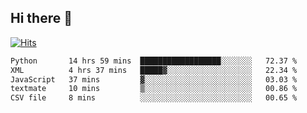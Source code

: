 ## Hi there 👋

<!--
**alihaqberdi/alihaqberdi** is a ✨ _special_ ✨ repository because its `README.md` (this file) appears on your GitHub profile.

Here are some ideas to get you started:

- 🔭 I’m currently working on ...
- 🌱 I’m currently learning ...
- 👯 I’m looking to collaborate on ...
- 🤔 I’m looking for help with ...
- 💬 Ask me about ...
- 📫 How to reach me: ...
- 😄 Pronouns: ...
- ⚡ Fun fact: ...
-->

[![Hits](https://hits.sh/github.com/alihaqberdi.svg)](https://hits.sh/github.com/alihaqberdi/)

<!--START_SECTION:waka-->

```txt
Python       14 hrs 59 mins  ██████████████████░░░░░░░   72.37 %
XML          4 hrs 37 mins   █████▓░░░░░░░░░░░░░░░░░░░   22.34 %
JavaScript   37 mins         ▓░░░░░░░░░░░░░░░░░░░░░░░░   03.03 %
textmate     10 mins         ▒░░░░░░░░░░░░░░░░░░░░░░░░   00.86 %
CSV file     8 mins          ░░░░░░░░░░░░░░░░░░░░░░░░░   00.65 %
```

<!--END_SECTION:waka-->
